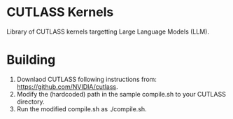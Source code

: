 # CUTLASS Kernels

Library of CUTLASS kernels targetting Large Language Models (LLM).

# Building 

1. Downlaod CUTLASS following instructions from: https://github.com/NVIDIA/cutlass.
2. Modify the (hardcoded) path in the sample compile.sh to your CUTLASS directory.
3. Run the modified compile.sh as ./compile.sh.
